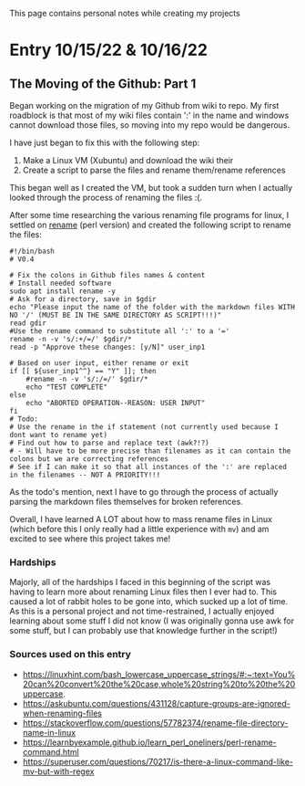 This page contains personal notes while creating my projects
# Entry 10/15/22 & 10/16/22
## The Moving of the Github: Part 1
Began working on the migration of my Github from wiki to repo. My first roadblock is that most of my wiki files contain ':' in the name and windows cannot download those files, so moving into my repo would be dangerous.

I have just began to fix this with the following step:
1. Make a Linux VM (Xubuntu) and download the wiki their
2. Create a script to parse the files and rename them/rename references

This began well as I created the VM, but took a sudden turn when I actually looked through the process of renaming the files :(.

After some time researching the various renaming file programs for linux, I settled on [rename](https://learnbyexample.github.io/learn_perl_oneliners/perl-rename-command.html) (perl version) and created the following script to rename the files:
```
#!/bin/bash
# V0.4

# Fix the colons in Github files names & content
# Install needed software
sudo apt install rename -y
# Ask for a directory, save in $gdir
echo "Please input the name of the folder with the markdown files WITH NO '/' (MUST BE IN THE SAME DIRECTORY AS SCRIPT!!!)"
read gdir
#Use the rename command to substitute all ':' to a '='
rename -n -v 's/:+/=/' $gdir/*
read -p "Approve these changes: [y/N]" user_inp1

# Based on user input, either rename or exit
if [[ ${user_inp1^^} == "Y" ]]; then
	#rename -n -v 's/:/=/' $gdir/*
	echo "TEST COMPLETE"
else
	echo "ABORTED OPERATION--REASON: USER INPUT"
fi
# Todo:
# Use the rename in the if statement (not currently used because I dont want to rename yet)
# Find out how to parse and replace text (awk?!?)
# - Will have to be more precise than filenames as it can contain the colons but we are correcting references
# See if I can make it so that all instances of the ':' are replaced in the filenames -- NOT A PRIORITY!!!
```

As the todo's mention, next I have to go through the process of actually parsing the markdown files themselves for broken references.

Overall, I have learned A LOT about how to mass rename files in Linux (which before this I only really had a little experience with ```mv```) and am excited to see where this project takes me!

### Hardships
Majorly, all of the hardships I faced in this beginning of the script was having to learn more about renaming Linux files then I ever had to. This caused a lot of rabbit holes to be gone into, which sucked up a lot of time. As this is a personal project and not time-restrained, I actually enjoyed learning about some stuff I did not know (I was originally gonna use awk for some stuff, but I can probably use that knowledge further in the script!)

### Sources used on this entry
* https://linuxhint.com/bash_lowercase_uppercase_strings/#:~:text=You%20can%20convert%20the%20case,whole%20string%20to%20the%20uppercase.
* https://askubuntu.com/questions/431128/capture-groups-are-ignored-when-renaming-files
* https://stackoverflow.com/questions/57782374/rename-file-directory-name-in-linux
* https://learnbyexample.github.io/learn_perl_oneliners/perl-rename-command.html
* https://superuser.com/questions/70217/is-there-a-linux-command-like-mv-but-with-regex

<!--
# Entry
## The Moving of the Github: Part 2
>